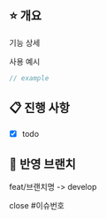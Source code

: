 ## ⭐ 개요 <!-- 구현한 기능에 대한 간략한 개요 -->
기능 상세

사용 예시
```js
// example
```

## 📋 진행 사항 <!-- 구현한 기능에 대한 간략한 진행 사항 -->
- [x] todo

## 🚀 반영 브랜치
feat/브랜치명 -> develop

<!-- 이슈 닫기 -->
close #이슈번호
